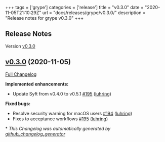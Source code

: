 +++
tags = ['grype']
categories = ['release']
title = "v0.3.0"
date = "2020-11-05T21:10:29Z"
url = "docs/releases/grype/v0.3.0/"
description = "Release notes for grype v0.3.0"
+++

## Release Notes

Version [v0.3.0](https://github.com/anchore/grype/releases/tag/v0.3.0)

## [v0.3.0](https://github.com/anchore/grype/tree/v0.3.0) (2020-11-05)

[Full Changelog](https://github.com/anchore/grype/compare/v0.2.0...v0.3.0)

**Implemented enhancements:**

- Update Syft from v0.4.0 to v0.5.1 [\#195](https://github.com/anchore/grype/pull/195) ([luhring](https://github.com/luhring))

**Fixed bugs:**

- Resolve security warning for macOS users [\#194](https://github.com/anchore/grype/pull/194) ([luhring](https://github.com/luhring))
- Fixes to acceptance workflows [\#195](https://github.com/anchore/grype/pull/195) ([luhring](https://github.com/luhring))


\* *This Changelog was automatically generated by [github_changelog_generator](https://github.com/github-changelog-generator/github-changelog-generator)*

